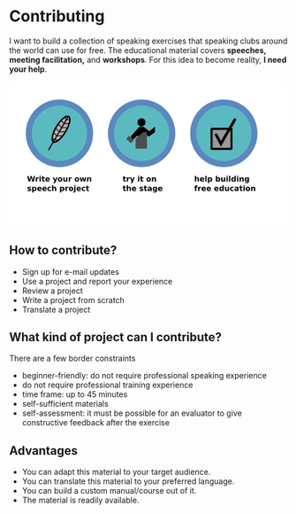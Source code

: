 
# Contributing

I want to build a collection of speaking exercises that speaking
clubs around the world can use for free. The educational material
covers **speeches, meeting facilitation,** and **workshops**. For this idea to become reality, **I need your help**.

![Contributing](contributing.png)

## How to contribute?

* Sign up for e-mail updates
* Use a project and report your experience 
* Review a project
* Write a project from scratch
* Translate a project

## What kind of project can I contribute?

There are a few border constraints

* beginner-friendly: do not require professional speaking experience
* do not require professional training experience
* time frame: up to 45 minutes
* self-sufficient materials
* self-assessment: it must be possible for an evaluator to give constructive feedback after the exercise

## Advantages

* You can adapt this material to your target audience.
* You can translate this material to your preferred language.
* You can build a custom manual/course out of it.
* The material is readily available.


